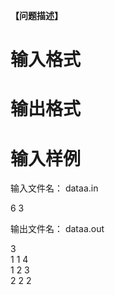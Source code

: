 
<strong>【问题描述】 </strong> 

# 输入格式



# 输出格式



# 输入样例


<p>
输入文件名： dataa.in
</p>
<p>
6 3
</p>
<p>
输出文件名： dataa.out
</p>
<p>
3 <br/>
1 1 4 <br/>
1 2 3 <br/>
2 2 2 <br/>
 
</p>
